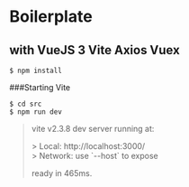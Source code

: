 # Boilerplate
## with VueJS 3 Vite Axios Vuex




```
$ npm install
```


###Starting Vite

```
$ cd src
$ npm run dev
```

>  vite v2.3.8 dev server running at:  
>  
>  \> Local: http://localhost:3000/  
>  \> Network: use \`--host\` to expose  
>  
>  ready in 465ms.

